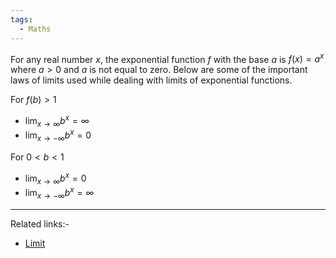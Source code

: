 ```yaml
---
tags:
  - Maths
---
```

For any real number $x$, the exponential function $f$ with the base $a$ is $f(x)=a^x$ where $a>0$ and $a$ is not equal to zero. Below are some of the important laws of limits used while dealing with limits of exponential functions.

For $f(b)>1$
- $\lim_{ x \to \infty } b^x=\infty$
- $\lim_{ x \to-\infty }b^x=0$

For $0<b<1$
- $\lim_{ x \to \infty }b^x=0$
- $\lim_{ x \to-\infty }b^x=\infty$

---
Related links:-
- [Limit](Limit.md) 